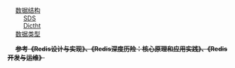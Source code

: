 
&emsp; [数据结构](/docs/microService/Redis/dataStructure.md)  
&emsp; &emsp; [SDS](/docs/microService/Redis/SDS.md)  
&emsp; &emsp; [Dictht](/docs/microService/Redis/Dictht.md)  
&emsp; [数据类型](/docs/microService/Redis/dataType.md)  

&emsp; **~~参考《Redis设计与实现》、《Redis深度历险：核心原理和应用实践》、《Redis开发与运维》~~**  





 

